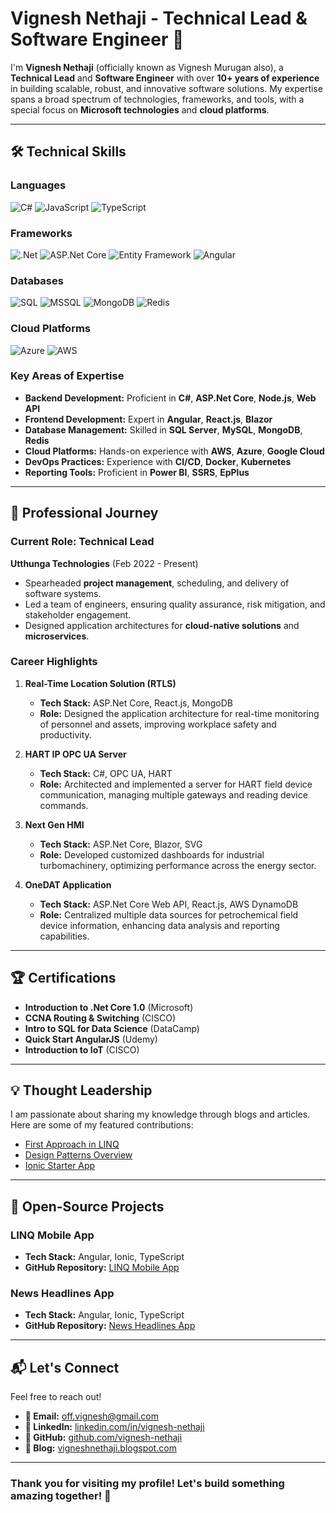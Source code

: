 # Vignesh Nethaji - Technical Lead & Software Engineer 🚀

I'm **Vignesh Nethaji** (officially known as Vignesh Murugan also), a **Technical Lead** and **Software Engineer** with over **10+ years of experience** in building scalable, robust, and innovative software solutions. My expertise spans a broad spectrum of technologies, frameworks, and tools, with a special focus on **Microsoft technologies** and **cloud platforms**.

---

## 🛠️ Technical Skills  

### Languages  
![C#](https://img.shields.io/badge/-C%23-239120?style=for-the-badge&logo=c-sharp&logoColor=white)  ![JavaScript](https://img.shields.io/badge/-JavaScript-F7DF1E?style=for-the-badge&logo=javascript&logoColor=black)  ![TypeScript](https://img.shields.io/badge/-TypeScript-007ACC?style=for-the-badge&logo=typescript&logoColor=white)  

### Frameworks  
![.Net](https://img.shields.io/badge/-.NET-512BD4?style=for-the-badge&logo=dotnet&logoColor=white)  ![ASP.Net Core](https://img.shields.io/badge/-ASP.Net_Core-512BD4?style=for-the-badge&logo=dotnet&logoColor=white)  ![Entity Framework](https://img.shields.io/badge/-Entity_Framework-512BD4?style=for-the-badge&logo=dotnet&logoColor=white)  ![Angular](https://img.shields.io/badge/-Angular-DD0031?style=for-the-badge&logo=angular&logoColor=white)  

### Databases  
![SQL](https://img.shields.io/badge/-SQL-4479A1?style=for-the-badge&logo=sqlite&logoColor=white)  ![MSSQL](https://img.shields.io/badge/-MSSQL-CC2927?style=for-the-badge&logo=microsoft-sql-server&logoColor=white)  ![MongoDB](https://img.shields.io/badge/-MongoDB-47A248?style=for-the-badge&logo=mongodb&logoColor=white)  ![Redis](https://img.shields.io/badge/-Redis-DC382D?style=for-the-badge&logo=redis&logoColor=white)  

### Cloud Platforms  
![Azure](https://img.shields.io/badge/-Microsoft_Azure-0078D4?style=for-the-badge&logo=microsoft-azure&logoColor=white)  ![AWS](https://img.shields.io/badge/-AWS-232F3E?style=for-the-badge&logo=amazon-aws&logoColor=white)  

### Key Areas of Expertise  
- **Backend Development:** Proficient in **C#**, **ASP.Net Core**, **Node.js**, **Web API**  
- **Frontend Development:** Expert in **Angular**, **React.js**, **Blazor**  
- **Database Management:** Skilled in **SQL Server**, **MySQL**, **MongoDB**, **Redis**  
- **Cloud Platforms:** Hands-on experience with **AWS**, **Azure**, **Google Cloud**  
- **DevOps Practices:** Experience with **CI/CD**, **Docker**, **Kubernetes**  
- **Reporting Tools:** Proficient in **Power BI**, **SSRS**, **EpPlus**  

---

## 🌟 Professional Journey  

### Current Role: Technical Lead  
**Utthunga Technologies** (Feb 2022 - Present)  
- Spearheaded **project management**, scheduling, and delivery of software systems.  
- Led a team of engineers, ensuring quality assurance, risk mitigation, and stakeholder engagement.  
- Designed application architectures for **cloud-native solutions** and **microservices**.  

### Career Highlights  
1. **Real-Time Location Solution (RTLS)**  
   - **Tech Stack:** ASP.Net Core, React.js, MongoDB  
   - **Role:** Designed the application architecture for real-time monitoring of personnel and assets, improving workplace safety and productivity.  

2. **HART IP OPC UA Server**  
   - **Tech Stack:** C#, OPC UA, HART  
   - **Role:** Architected and implemented a server for HART field device communication, managing multiple gateways and reading device commands.  

3. **Next Gen HMI**  
   - **Tech Stack:** ASP.Net Core, Blazor, SVG  
   - **Role:** Developed customized dashboards for industrial turbomachinery, optimizing performance across the energy sector.  

4. **OneDAT Application**  
   - **Tech Stack:** ASP.Net Core Web API, React.js, AWS DynamoDB  
   - **Role:** Centralized multiple data sources for petrochemical field device information, enhancing data analysis and reporting capabilities.  

---

## 🏆 Certifications  

- **Introduction to .Net Core 1.0** (Microsoft)  
- **CCNA Routing & Switching** (CISCO)  
- **Intro to SQL for Data Science** (DataCamp)  
- **Quick Start AngularJS** (Udemy)  
- **Introduction to IoT** (CISCO)  

---

## 💡 Thought Leadership  

I am passionate about sharing my knowledge through blogs and articles. Here are some of my featured contributions:  

- [First Approach in LINQ](https://www.linkedin.com/pulse/first-approach-linq-vignesh-nethaji)  
- [Design Patterns Overview](https://www.linkedin.com/pulse/design-patterns-overview-vignesh-nethaji)  
- [Ionic Starter App](https://www.linkedin.com/pulse/ionic-2-starter-app-vignesh-nethaji)  

---

## 📂 Open-Source Projects  

### **LINQ Mobile App**  
- **Tech Stack:** Angular, Ionic, TypeScript  
- **GitHub Repository:** [LINQ Mobile App](https://github.com/vignesh-nethaji/linq-mobile-app)  

### **News Headlines App**  
- **Tech Stack:** Angular, Ionic, TypeScript  
- **GitHub Repository:** [News Headlines App](https://github.com/vignesh-nethaji/News-Headlines)  

---

## 📬 Let's Connect  

Feel free to reach out!  
- **📧 Email:** [off.vignesh@gmail.com](mailto:off.vignesh@gmail.com)  
- **💼 LinkedIn:** [linkedin.com/in/vignesh-nethaji](https://in.linkedin.com/in/vignesh-nethaji)  
- **🐙 GitHub:** [github.com/vignesh-nethaji](https://github.com/vignesh-nethaji)  
- **📝 Blog:** [vigneshnethaji.blogspot.com](https://vigneshnethaji.blogspot.com)  

---

### Thank you for visiting my profile! Let's build something amazing together! 🚀
